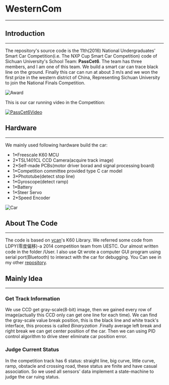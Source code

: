 # WesternCom
***
## Introduction
***
The repository's source code is the 11th(2016) National Undergraduates' Smart Car Competition(i.e. The NXP Cup Smart Car Competition) code of Sichuan University's School Team: **PassCet6**. The team has three members, and I am one of this team. We build a smart car can trace black line on the ground. Finally this car can run at about 3 m/s and we won the first prize in the western district of China, Representing Sichuan University to join the National Finals Competition.

![Award](http://b268.photo.store.qq.com/psb?/32570f55-05ef-4138-8cb3-992ef63b0503/xz*SCRpF6uBXKL4zXea9BhKK.5vf8SCM*mp9pjpjd2g!/b/dAwBAAAAAAAA&bo=OASgBQAAAAAFALo!&rf=viewer_311)

This is our car running video in the Competition:

[![PassCet6Video](https://github.com/wxzs5/WesternCom/blob/master/Photos/Running.PNG?raw=true)](http://v.youku.com/v_show/id_XMTY0NTcyNDgzMg==.html?spm=a2h0k.8191407.0.0&from=s1.8-1-1.2)

## Hardware
***
We mainly used following hardware build the car:<br>
* 1*Freescale K60 MCU
* 2*TSL1401CL CCD Camera(acquire track image)
* 2*Self-made PCBs(motor driver borad and signal processing board)
* 1*Competition committee provided type C car model
* 3*Phototube(detect stop line)
* 1*Gyroscope(detect ramp)
* 1*Battery
* 1*Steer Servo
* 2*Speed Encoder

![Car](https://github.com/wxzs5/WesternCom/blob/master/Photos/Car.jpg?raw=true)

## About The Code
***
The code is based on [vcan](http://www.vcan123.com/forum.php)'s K60 Library. We referred some code from LDPY(零度偏移)-a 2014 competition team from UESTC. Our almost written code in the folder /User. I also use Qt wrote a computer GUI program using serial port(Bluetooth) to interact with the car for debugging. You Can see in my other [repository](https://github.com/wxzs5/Car_View).

## Mainly Idea
***
### Get Track Information
We use CCD get gray-scale(8-bit) image, then we gained every row of image(actually this CCD only can get one line for each time). We can find the gray-scale value break position, this is the black line and white track's interface, this process is called *Binaryzation* .Finally average left break and right break we can get center position of the car. Then we can using PID control algorithm to drive steer eliminate car position error.
### Judge Current Status
In the competition track has 6 status: straight line, big curve, little curve, ramp, obstacle and crossing road, these status are finite and have casual association. So we used all sensors' data implement a state-machine to judge the car ruing status.
